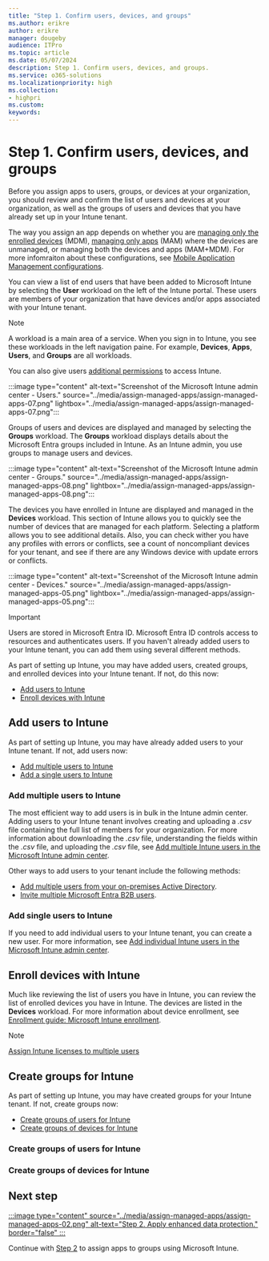 ```yaml
---
title: "Step 1. Confirm users, devices, and groups"
ms.author: erikre
author: erikre
manager: dougeby
audience: ITPro
ms.topic: article
ms.date: 05/07/2024
description: Step 1. Confirm users, devices, and groups.
ms.service: o365-solutions
ms.localizationpriority: high
ms.collection:
- highpri
ms.custom:
keywords:
---
```


# Step 1. Confirm users, devices, and groups

Before you assign apps to users, groups, or devices at your organization, you should review and confirm the list of users and devices at your organization, as well as the groups of users and devices that you have already set up in your Intune tenant.

The way you assign an app depends on whether you are [managing only the enrolled devices](apps-assign-management.md#app-management-using-managed-devices) (MDM), [managing only apps](apps-assign-management.md#app-management-using-unmanaged-devices) (MAM) where the devices are unmanaged, or managing both the devices and apps (MAM+MDM). For more infomraiton about these configurations, see [Mobile Application Management configurations](apps-guide-overview.md#mobile-application-management-configurations).

You can view a list of end users that have been added to Microsoft Intune by selecting the **User** workload on the left of the Intune portal. These users are members of your organization that have devices and/or apps associated with your Intune tenant. 

> [!NOTE]
> A workload is a main area of a service. When you sign in to Intune, you see these workloads in the left navigation paine. For example, **Devices**, **Apps**, **Users**, and **Groups** are all workloads.

You can also give users [additional permissions](/mem/intune/fundamentals/users-add#grant-admin-permissions) to access Intune.

:::image type="content" alt-text="Screenshot of the Microsoft Intune admin center - Users." source="../media/assign-managed-apps/assign-managed-apps-07.png" lightbox="../media/assign-managed-apps/assign-managed-apps-07.png":::

Groups of users and devices are displayed and managed by selecting the **Groups** workload. The **Groups** workload displays details about the Microsoft Entra groups included in Intune. As an Intune admin, you use groups to manage users and devices.

:::image type="content" alt-text="Screenshot of the Microsoft Intune admin center - Groups." source="../media/assign-managed-apps/assign-managed-apps-08.png" lightbox="../media/assign-managed-apps/assign-managed-apps-08.png":::

The devices you have enrolled in Intune are displayed and managed in the **Devices** workload. This section of Intune allows you to quickly see the number of devices that are managed for each platform. Selecting a platform allows you to see additional details. Also, you can check wither you have any profiles with errors or conflicts, see a count of noncompliant devices for your tenant, and see if there are any Windows device with update errors or conflicts.

:::image type="content" alt-text="Screenshot of the Microsoft Intune admin center - Devices." source="../media/assign-managed-apps/assign-managed-apps-05.png" lightbox="../media/assign-managed-apps/assign-managed-apps-05.png":::

> [!IMPORTANT]
> Users are stored in Microsoft Entra ID. Microsoft Entra ID controls access to resources and authenticates users. If you haven't already added users to your Intune tenant, you can add them using several different methods.

As part of setting up Intune, you may have added users, created groups, and enrolled devices into your Intune tenant. If not, do this now:
- [Add users to Intune](#add-users-to-intune)
- [Enroll devices with Intune]() 

## Add users to Intune

As part of setting up Intune, you may have already added users to your Intune tenant. If not, add users now:
- [Add multiple users to Intune](#add-multiple-users-to-intune)
- [Add a single users to Intune](#add-single-users-to-intune)

### Add multiple users to Intune

The most efficient way to add users is in bulk in the Intune admin center. Adding users to your Intune tenant involves creating and uploading a *.csv* file containing the full list of members for your organization. For more information about downloading the *.csv* file, understanding the fields within the *.csv* file, and uploading the *.csv* file, see [Add multiple Intune users in the Microsoft Intune admin center](/intune/fundamentals/users-add#add-multiple-intune-users-in-the-microsoft-intune-admin-center).

Other ways to add users to your tenant include the following methods:
- [Add multiple users from your on-premises Active Directory](/mem/intune/fundamentals/users-add#sync-active-directory-and-add-users-to-intune).
- [Invite multiple Microsoft Entra B2B users](/entra/external-id/tutorial-bulk-invite).

### Add single users to Intune

If you need to add individual users to your Intune tenant, you can create a new user. For more information, see [Add individual Intune users in the Microsoft Intune admin center](/mem/intune/fundamentals/users-add#add-individual-intune-users-in-the-microsoft-intune-admin-center). 

## Enroll devices with Intune

Much like reviewing the list of users you have in Intune, you can review the list of enrolled devices you have in Intune. The devices are listed in the **Devices** workload. For more information about device enrollment, see [Enrollment guide: Microsoft Intune enrollment](/mem/intune/fundamentals/deployment-guide-enrollment).

> [!NOTE]
> [Assign Intune licenses to multiple users](/mem/intune/fundamentals/quickstart-create-user#assign-intune-licenses-to-multiple-users)

## Create groups for Intune

As part of setting up Intune, you may have created groups for your Intune tenant. If not, create groups now:
- [Create groups of users for Intune](#create-groups-of-users-for-intune)
- [Create groups of devices for Intune](#create-groups-of-devices-for-intune)

### Create groups of users for Intune


### Create groups of devices for Intune



## Next step

[:::image type="content" source="../media/assign-managed-apps/assign-managed-apps-02.png" alt-text="Step 2. Apply enhanced data protection." border="false" :::](apps-assign-step-2.md)

Continue with [Step 2](apps-assign-step-2.md) to assign apps to groups using Microsoft Intune.
